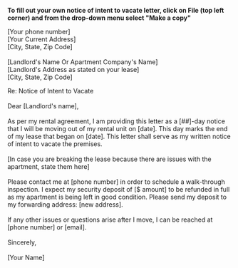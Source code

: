 **To fill out your own notice of intent to vacate letter, click on File
(top left corner) and from the drop-down menu select "Make a copy"**

\[Your phone number\]\
\[Your Current Address\]\
\[City, State, Zip Code\]\
\
\[Landlord\'s Name Or Apartment Company's Name\]\
\[Landlord\'s Address as stated on your lease\]\
\[City, State, Zip Code\]

Re: Notice of Intent to Vacate\
\
Dear \[Landlord\'s name\],\
\
As per my rental agreement, I am providing this letter as a \[\#\#\]-day
notice that I will be moving out of my rental unit on \[date\]. This day
marks the end of my lease that began on \[date\]. This letter shall
serve as my written notice of intent to vacate the premises.\
\
\[In case you are breaking the lease because there are issues with the
apartment, state them here\]\
\
Please contact me at \[phone number\] in order to schedule a
walk-through inspection. I expect my security deposit of \[\$ amount\]
to be refunded in full as my apartment is being left in good condition.
Please send my deposit to my forwarding address: \[new address\].\
\
If any other issues or questions arise after I move, I can be reached at
\[phone number\] or \[email\].\
\
Sincerely,\
\
\[Your Name\]

